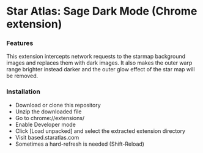 # **Star Atlas: Sage Dark Mode** (Chrome extension)

### **Features**
This extension intercepts network requests to the starmap background images and replaces them with dark images.
It also makes the outer warp range brighter instead darker and the outer glow effect of the star map will be removed.

### Installation
- Download or clone this repository
- Unzip the downloaded file
- Go to chrome://extensions/
- Enable Developer mode
- Click [Load unpacked] and select the extracted extension directory
- Visit based.staratlas.com
- Sometimes a hard-refresh is needed (Shift-Reload)
